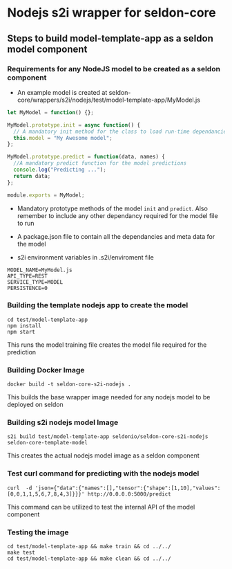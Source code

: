 # Nodejs s2i wrapper for seldon-core

## Steps to build model-template-app as a seldon model component

### Requirements for any NodeJS model to be created as a seldon component

- An example model is created at seldon-core/wrappers/s2i/nodejs/test/model-template-app/MyModel.js

```js
let MyModel = function() {};

MyModel.prototype.init = async function() {
  // A mandatory init method for the class to load run-time dependancies
  this.model = "My Awesome model";
};

MyModel.prototype.predict = function(data, names) {
  //A mandatory predict function for the model predictions
  console.log("Predicting ...");
  return data;
};

module.exports = MyModel;
```

- Mandatory prototype methods of the model `init` and `predict`. Also remember to include any other dependancy required for the model file to run

- A package.json file to contain all the dependancies and meta data for the model

- s2i environment variables in .s2i/enviroment file

```
MODEL_NAME=MyModel.js
API_TYPE=REST
SERVICE_TYPE=MODEL
PERSISTENCE=0
```

### Building the template nodejs app to create the model

```
cd test/model-template-app
npm install
npm start
```

This runs the model training file creates the model file required for the prediction

### Building Docker Image

```
docker build -t seldon-core-s2i-nodejs .
```

This builds the base wrapper image needed for any nodejs model to be deployed on seldon

### Building s2i nodejs model Image

```
s2i build test/model-template-app seldonio/seldon-core-s2i-nodejs seldon-core-template-model
```

This creates the actual nodejs model image as a seldon component

### Test curl command for predicting with the nodejs model

```
curl  -d 'json={"data":{"names":[],"tensor":{"shape":[1,10],"values":[0,0,1,1,5,6,7,8,4,3]}}}' http://0.0.0.0:5000/predict
```

This command can be utilized to test the internal API of the model component

### Testing the image

```
cd test/model-template-app && make train && cd ../../
make test
cd test/model-template-app && make clean && cd ../../
```
